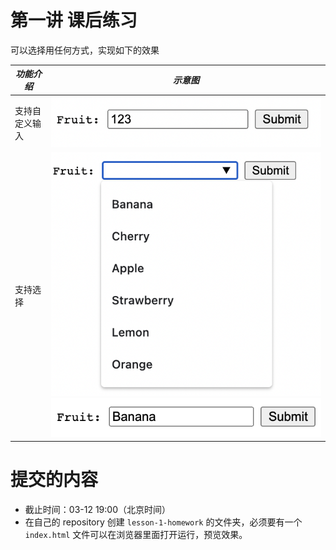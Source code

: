 # 第一讲 课后练习

可以选择用任何方式，实现如下的效果

|*功能介绍*|*示意图*|
|---|---|
|支持自定义输入|![1-1.png](1-1.png)|
|支持选择|![2-1.png](2-1.png)![2-2.png](2-2.png)|

# 提交的内容

* 截止时间：03-12 19:00（北京时间）
* 在自己的 repository 创建 `lesson-1-homework` 的文件夹，必须要有一个 `index.html` 文件可以在浏览器里面打开运行，预览效果。